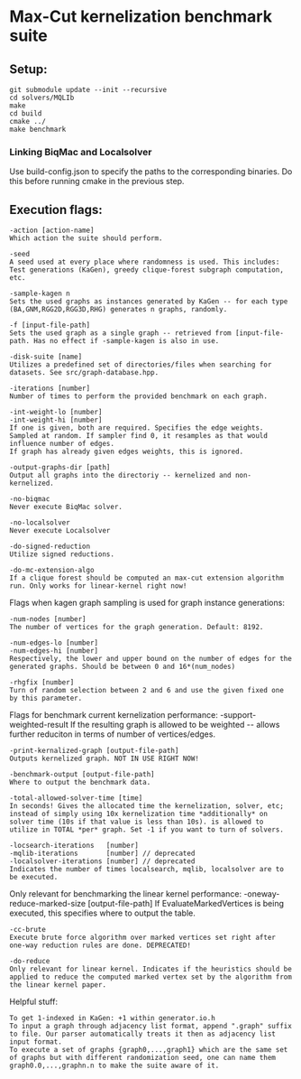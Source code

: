 <h1>Max-Cut kernelization benchmark suite</h1>

<h2>Setup:</h2>
<pre><code>git submodule update --init --recursive
cd solvers/MQLIb
make
cd build
cmake ../
make benchmark</code></pre>

<h3>Linking BiqMac and Localsolver</h3>
Use build-config.json to specify the paths to the corresponding binaries. Do this before running cmake in the previous step.

<h2>Execution flags:</h2>

    -action [action-name]
    Which action the suite should perform.

    -seed
    A seed used at every place where randomness is used. This includes: Test generations (KaGen), greedy clique-forest subgraph computation, etc.

    -sample-kagen n
    Sets the used graphs as instances generated by KaGen -- for each type (BA,GNM,RGG2D,RGG3D,RHG) generates n graphs, randomly.

    -f [input-file-path]
    Sets the used graph as a single graph -- retrieved from [input-file-path. Has no effect if -sample-kagen is also in use.

    -disk-suite [name]
    Utilizes a predefined set of directories/files when searching for datasets. See src/graph-database.hpp.

    -iterations [number]
    Number of times to perform the provided benchmark on each graph.

    -int-weight-lo [number]
    -int-weight-hi [number]
    If one is given, both are required. Specifies the edge weights. Sampled at random. If sampler find 0, it resamples as that would influence number of edges.
    If graph has already given edges weights, this is ignored.

    -output-graphs-dir [path]
    Output all graphs into the directoriy -- kernelized and non-kernelized.

    -no-biqmac
    Never execute BiqMac solver.

    -no-localsolver
    Never execute Localsolver

    -do-signed-reduction
    Utilize signed reductions.

    -do-mc-extension-algo
    If a clique forest should be computed an max-cut extension algorithm run. Only works for linear-kernel right now!


Flags when kagen graph sampling is used for graph instance generations:

    -num-nodes [number]
    The number of vertices for the graph generation. Default: 8192.

    -num-edges-lo [number]
    -num-edges-hi [number]
    Respectively, the lower and upper bound on the number of edges for the generated graphs. Should be between 0 and 16*(num_nodes)

    -rhgfix [number]
    Turn of random selection between 2 and 6 and use the given fixed one by this parameter.


Flags for benchmark current kernelization performance:
    -support-weighted-result
    If the resulting graph is allowed to be weighted -- allows further reduciton in terms of number of vertices/edges.

    -print-kernalized-graph [output-file-path]
    Outputs kernelized graph. NOT IN USE RIGHT NOW!

    -benchmark-output [output-file-path]
    Where to output the benchmark data.

    -total-allowed-solver-time [time]
    In seconds! Gives the allocated time the kernelization, solver, etc; instead of simply using 10x kernelization time *additionally* on solver time (10s if that value is less than 10s). is allowed to utilize in TOTAL *per* graph. Set -1 if you want to turn of solvers.

    -locsearch-iterations   [number]
    -mqlib-iterations       [number] // deprecated
    -localsolver-iterations [number] // deprecated
    Indicates the number of times localsearch, mqlib, localsolver are to be executed.


Only relevant for benchmarking the linear kernel performance:
    -oneway-reduce-marked-size [output-file-path]
    If EvaluateMarkedVertices is being executed, this specifies where to output the table.

    -cc-brute
    Execute brute force algorithm over marked vertices set right after one-way reduction rules are done. DEPRECATED!

    -do-reduce
    Only relevant for linear kernel. Indicates if the heuristics should be applied to reduce the computed marked vertex set by the algorithm from the linear kernel paper.
    

Helpful stuff:

    To get 1-indexed in KaGen: +1 within generator.io.h
    To input a graph through adjacency list format, append ".graph" suffix to file. Our parser automatically treats it then as adjacency list input format.
    To execute a set of graphs {graph0,...,graph1} which are the same set of graphs but with different randomization seed, one can name them graph0.0,...,graphn.n to make the suite aware of it.
